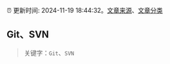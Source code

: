 :alarm_clock: 更新时间: 2024-11-19 18:44:32。[文章来源](/README.md)、[文章分类](/TAGS.md)

## Git、SVN


> 关键字：`Git`、`SVN`



